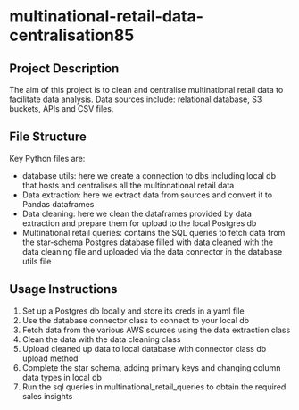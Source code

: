 # multinational-retail-data-centralisation85

## Project Description

The aim of this project is to clean and centralise multinational retail data to facilitate data analysis. 
Data sources include: relational database, S3 buckets, APIs and CSV files. 

## File Structure

Key Python files are:

- database utils: here we create a connection to dbs including local db that hosts and centralises all the multionational retail data
- Data extraction: here we extract data from sources and convert it to Pandas dataframes
- Data cleaning: here we clean the dataframes provided by data extraction and prepare them for upload to the local Postgres db
- Multinational retail queries: contains the SQL queries to fetch data from the star-schema Postgres database filled with data cleaned with the data cleaning file and uploaded via the data connector in the database utils file

## Usage Instructions

1. Set up a Postgres db locally and store its creds in a yaml file
2. Use the database connector class to connect to your local db
3. Fetch data from the various AWS sources using the data extraction class
4. Clean the data with the data cleaning class 
5. Upload cleaned up data to local database with connector class db upload method
6. Complete the star schema, adding primary keys and changing column data types in local db
7. Run the sql queries in multinational_retail_queries to obtain the required sales insights

